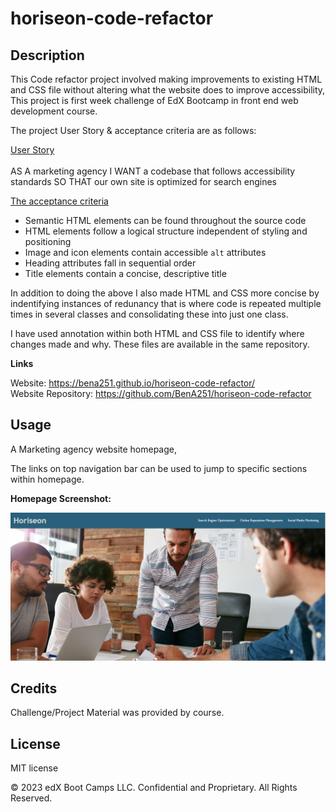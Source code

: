 # horiseon-code-refactor

## Description 

This Code refactor project involved making improvements to existing HTML and CSS file without altering what the website does to improve accessibility, This project is first week challenge of EdX Bootcamp in front end web development course. 

The project User Story & acceptance criteria are as follows:

<ins>User Story </ins> <br><br>
AS A marketing agency
I WANT a codebase that follows accessibility standards
SO THAT our own site is optimized for search engines

<ins>The acceptance criteria </ins> <br>
* Semantic HTML elements can be found throughout the source code
* HTML elements follow a logical structure independent of styling and positioning
* Image and icon elements contain accessible `alt` attributes
* Heading attributes fall in sequential order
* Title elements contain a concise, descriptive title

In addition to doing the above I also made HTML and CSS more concise by indentifying instances of redunancy that is where code is repeated multiple times in several classes and consolidating these into just one class.

I have used annotation within both HTML and CSS file to identify where changes made and why. These files are available in the same repository. 

<strong>Links</strong>

Website: https://bena251.github.io/horiseon-code-refactor/ <br>
Website Repository: https://github.com/BenA251/horiseon-code-refactor


## Usage 

A Marketing agency website homepage, 

The links on top navigation bar can be used to jump to specific sections within homepage.

<strong>Homepage Screenshot:</strong> <br>

![alt text](assets/images/WebsiteScreenshot.png)


## Credits

Challenge/Project Material was provided by course. 

## License

MIT license




© 2023 edX Boot Camps LLC. Confidential and Proprietary. All Rights Reserved.
